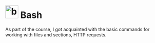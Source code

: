 # <img src="https://upload.wikimedia.org/wikipedia/commons/thumb/4/4b/Bash_Logo_Colored.svg/1024px-Bash_Logo_Colored.svg.png?20180723054350" title="bash" alt="bash" width="40" height="40"/> Bash   
As part of the course, I got acquainted with the basic commands for working with files and sections, HTTP requests.
